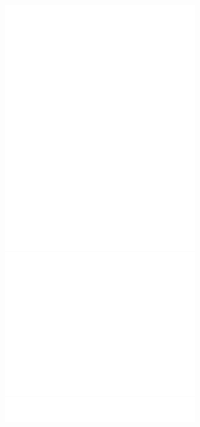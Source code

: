 ![Metrics](https://github.com/MelchiorKokernoot/MelchiorKokernoot/blob/main/metrics.svg)
![Metrics](https://github.com/MelchiorKokernoot/MelchiorKokernoot/blob/main/metrics.personal.3dgraph.svg)
![Metrics](https://github.com/MelchiorKokernoot/MelchiorKokernoot/blob/main/metrics.personal.achievements.svg)
